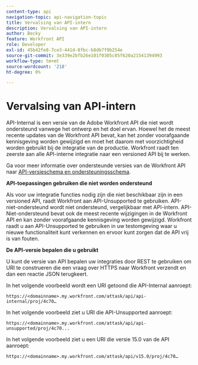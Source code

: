 ```yaml
---
content-type: api
navigation-topic: api-navigation-topic
title: Vervalsing van API-intern
description: Vervalsing van API-intern
author: Becky
feature: Workfront API
role: Developer
exl-id: 45b42fe8-7ce3-441d-8fbc-b8db7f9b254e
source-git-commit: 3e339e2bfb26e101f0305c05f620a21541394993
workflow-type: tm+mt
source-wordcount: '218'
ht-degree: 0%

---
```


# Vervalsing van API-intern

API-Internal is een versie van de Adobe Workfront API die niet wordt ondersteund vanwege het ontwerp en het doel ervan. Hoewel het de meest recente updates van de Workfront API bevat, kan het zonder voorafgaande kennisgeving worden gewijzigd en moet het daarom met voorzichtigheid worden gebruikt bij de integratie van de productie. Workfront raadt ten zeerste aan alle API-interne integratie naar een versioned API bij te werken.

Ga voor meer informatie over ondersteunde versies van de Workfront API naar [API-versieschema en ondersteuningsschema](../../wf-api/api/api-version-support-schedule.md).

**API-toepassingen gebruiken die niet worden ondersteund**

Als voor uw integratie functies nodig zijn die niet beschikbaar zijn in een versioned API, raadt Workfront aan API-Unsupported te gebruiken. API-niet-ondersteund wordt niet ondersteund, vergelijkbaar met API-intern. API-Niet-ondersteund bevat ook de meest recente wijzigingen in de Workfront API en kan zonder voorafgaande kennisgeving worden gewijzigd. Workfront raadt u aan API-Unsupported te gebruiken in uw testomgeving waar u nieuwe functionaliteit kunt verkennen en ervoor kunt zorgen dat de API vrij is van fouten.

**De API-versie bepalen die u gebruikt**

U kunt de versie van API bepalen uw integraties door REST te gebruiken om URI te construeren die een vraag over HTTPS naar Workfront verzendt en dan een reactie JSON terugkeert.

In het volgende voorbeeld wordt een URI getoond die API-Internal aanroept:

```
https://<domainname>.my.workfront.com/attask/api/api-internal/proj/4c70…
```

In het volgende voorbeeld ziet u URI die API-Unsupported aanroept:

```
https://<domainname>.my.workfront.com/attask/api/api-unsupported/proj/4c70...
```

In het volgende voorbeeld ziet u een URI die versie 15.0 van de API aanroept:

```
https://<domainname>.my.workfront.com/attask/api/v15.0/proj/4c70…
```
